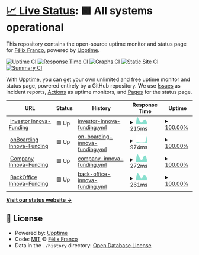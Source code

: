 # [📈 Live Status](https://devalfe.github.io/uptimeinnova): <!--live status--> **🟩 All systems operational**

This repository contains the open-source uptime monitor and status page for [Félix Franco](https://devalfe.github.io/uptimeinnova), powered by [Upptime](https://github.com/upptime/upptime).

[![Uptime CI](https://github.com/devalfe/uptimeinnova/workflows/Uptime%20CI/badge.svg)](https://github.com/devalfe/uptimeinnova/actions?query=workflow%3A%22Uptime+CI%22)
[![Response Time CI](https://github.com/devalfe/uptimeinnova/workflows/Response%20Time%20CI/badge.svg)](https://github.com/devalfe/uptimeinnova/actions?query=workflow%3A%22Response+Time+CI%22)
[![Graphs CI](https://github.com/devalfe/uptimeinnova/workflows/Graphs%20CI/badge.svg)](https://github.com/devalfe/uptimeinnova/actions?query=workflow%3A%22Graphs+CI%22)
[![Static Site CI](https://github.com/devalfe/uptimeinnova/workflows/Static%20Site%20CI/badge.svg)](https://github.com/devalfe/uptimeinnova/actions?query=workflow%3A%22Static+Site+CI%22)
[![Summary CI](https://github.com/devalfe/uptimeinnova/workflows/Summary%20CI/badge.svg)](https://github.com/devalfe/uptimeinnova/actions?query=workflow%3A%22Summary+CI%22)

With [Upptime](https://upptime.js.org), you can get your own unlimited and free uptime monitor and status page, powered entirely by a GitHub repository. We use [Issues](https://github.com/devalfe/uptimeinnova/issues) as incident reports, [Actions](https://github.com/devalfe/uptimeinnova/actions) as uptime monitors, and [Pages](https://devalfe.github.io/uptimeinnova) for the status page.

<!--start: status pages-->
<!-- This summary is generated by Upptime (https://github.com/upptime/upptime) -->
<!-- Do not edit this manually, your changes will be overwritten -->
<!-- prettier-ignore -->
| URL | Status | History | Response Time | Uptime |
| --- | ------ | ------- | ------------- | ------ |
| <img alt="" src="https://investor.innova-funding.com/favicon.ico" height="13"> [Investor Innova-Funding](https://investor.innova-funding.com/) | 🟩 Up | [investor-innova-funding.yml](https://github.com/devalfe/uptimeinnova/commits/HEAD/history/investor-innova-funding.yml) | <details><summary><img alt="Response time graph" src="./graphs/investor-innova-funding/response-time-week.png" height="20"> 215ms</summary><br><a href="https://devalfe.github.io/uptimeinnova/history/investor-innova-funding"><img alt="Response time 242" src="https://img.shields.io/endpoint?url=https%3A%2F%2Fraw.githubusercontent.com%2Fdevalfe%2Fuptimeinnova%2FHEAD%2Fapi%2Finvestor-innova-funding%2Fresponse-time.json"></a><br><a href="https://devalfe.github.io/uptimeinnova/history/investor-innova-funding"><img alt="24-hour response time 363" src="https://img.shields.io/endpoint?url=https%3A%2F%2Fraw.githubusercontent.com%2Fdevalfe%2Fuptimeinnova%2FHEAD%2Fapi%2Finvestor-innova-funding%2Fresponse-time-day.json"></a><br><a href="https://devalfe.github.io/uptimeinnova/history/investor-innova-funding"><img alt="7-day response time 215" src="https://img.shields.io/endpoint?url=https%3A%2F%2Fraw.githubusercontent.com%2Fdevalfe%2Fuptimeinnova%2FHEAD%2Fapi%2Finvestor-innova-funding%2Fresponse-time-week.json"></a><br><a href="https://devalfe.github.io/uptimeinnova/history/investor-innova-funding"><img alt="30-day response time 255" src="https://img.shields.io/endpoint?url=https%3A%2F%2Fraw.githubusercontent.com%2Fdevalfe%2Fuptimeinnova%2FHEAD%2Fapi%2Finvestor-innova-funding%2Fresponse-time-month.json"></a><br><a href="https://devalfe.github.io/uptimeinnova/history/investor-innova-funding"><img alt="1-year response time 242" src="https://img.shields.io/endpoint?url=https%3A%2F%2Fraw.githubusercontent.com%2Fdevalfe%2Fuptimeinnova%2FHEAD%2Fapi%2Finvestor-innova-funding%2Fresponse-time-year.json"></a></details> | <details><summary><a href="https://devalfe.github.io/uptimeinnova/history/investor-innova-funding">100.00%</a></summary><a href="https://devalfe.github.io/uptimeinnova/history/investor-innova-funding"><img alt="All-time uptime 99.83%" src="https://img.shields.io/endpoint?url=https%3A%2F%2Fraw.githubusercontent.com%2Fdevalfe%2Fuptimeinnova%2FHEAD%2Fapi%2Finvestor-innova-funding%2Fuptime.json"></a><br><a href="https://devalfe.github.io/uptimeinnova/history/investor-innova-funding"><img alt="24-hour uptime 100.00%" src="https://img.shields.io/endpoint?url=https%3A%2F%2Fraw.githubusercontent.com%2Fdevalfe%2Fuptimeinnova%2FHEAD%2Fapi%2Finvestor-innova-funding%2Fuptime-day.json"></a><br><a href="https://devalfe.github.io/uptimeinnova/history/investor-innova-funding"><img alt="7-day uptime 100.00%" src="https://img.shields.io/endpoint?url=https%3A%2F%2Fraw.githubusercontent.com%2Fdevalfe%2Fuptimeinnova%2FHEAD%2Fapi%2Finvestor-innova-funding%2Fuptime-week.json"></a><br><a href="https://devalfe.github.io/uptimeinnova/history/investor-innova-funding"><img alt="30-day uptime 100.00%" src="https://img.shields.io/endpoint?url=https%3A%2F%2Fraw.githubusercontent.com%2Fdevalfe%2Fuptimeinnova%2FHEAD%2Fapi%2Finvestor-innova-funding%2Fuptime-month.json"></a><br><a href="https://devalfe.github.io/uptimeinnova/history/investor-innova-funding"><img alt="1-year uptime 99.83%" src="https://img.shields.io/endpoint?url=https%3A%2F%2Fraw.githubusercontent.com%2Fdevalfe%2Fuptimeinnova%2FHEAD%2Fapi%2Finvestor-innova-funding%2Fuptime-year.json"></a></details>
| <img alt="" src="https://onboarding.innova-funding.com//favicon.ico" height="13"> [onBoarding Innova-Funding](https://onboarding.innova-funding.com/) | 🟩 Up | [on-boarding-innova-funding.yml](https://github.com/devalfe/uptimeinnova/commits/HEAD/history/on-boarding-innova-funding.yml) | <details><summary><img alt="Response time graph" src="./graphs/on-boarding-innova-funding/response-time-week.png" height="20"> 974ms</summary><br><a href="https://devalfe.github.io/uptimeinnova/history/on-boarding-innova-funding"><img alt="Response time 269" src="https://img.shields.io/endpoint?url=https%3A%2F%2Fraw.githubusercontent.com%2Fdevalfe%2Fuptimeinnova%2FHEAD%2Fapi%2Fon-boarding-innova-funding%2Fresponse-time.json"></a><br><a href="https://devalfe.github.io/uptimeinnova/history/on-boarding-innova-funding"><img alt="24-hour response time 348" src="https://img.shields.io/endpoint?url=https%3A%2F%2Fraw.githubusercontent.com%2Fdevalfe%2Fuptimeinnova%2FHEAD%2Fapi%2Fon-boarding-innova-funding%2Fresponse-time-day.json"></a><br><a href="https://devalfe.github.io/uptimeinnova/history/on-boarding-innova-funding"><img alt="7-day response time 974" src="https://img.shields.io/endpoint?url=https%3A%2F%2Fraw.githubusercontent.com%2Fdevalfe%2Fuptimeinnova%2FHEAD%2Fapi%2Fon-boarding-innova-funding%2Fresponse-time-week.json"></a><br><a href="https://devalfe.github.io/uptimeinnova/history/on-boarding-innova-funding"><img alt="30-day response time 434" src="https://img.shields.io/endpoint?url=https%3A%2F%2Fraw.githubusercontent.com%2Fdevalfe%2Fuptimeinnova%2FHEAD%2Fapi%2Fon-boarding-innova-funding%2Fresponse-time-month.json"></a><br><a href="https://devalfe.github.io/uptimeinnova/history/on-boarding-innova-funding"><img alt="1-year response time 269" src="https://img.shields.io/endpoint?url=https%3A%2F%2Fraw.githubusercontent.com%2Fdevalfe%2Fuptimeinnova%2FHEAD%2Fapi%2Fon-boarding-innova-funding%2Fresponse-time-year.json"></a></details> | <details><summary><a href="https://devalfe.github.io/uptimeinnova/history/on-boarding-innova-funding">100.00%</a></summary><a href="https://devalfe.github.io/uptimeinnova/history/on-boarding-innova-funding"><img alt="All-time uptime 99.83%" src="https://img.shields.io/endpoint?url=https%3A%2F%2Fraw.githubusercontent.com%2Fdevalfe%2Fuptimeinnova%2FHEAD%2Fapi%2Fon-boarding-innova-funding%2Fuptime.json"></a><br><a href="https://devalfe.github.io/uptimeinnova/history/on-boarding-innova-funding"><img alt="24-hour uptime 100.00%" src="https://img.shields.io/endpoint?url=https%3A%2F%2Fraw.githubusercontent.com%2Fdevalfe%2Fuptimeinnova%2FHEAD%2Fapi%2Fon-boarding-innova-funding%2Fuptime-day.json"></a><br><a href="https://devalfe.github.io/uptimeinnova/history/on-boarding-innova-funding"><img alt="7-day uptime 100.00%" src="https://img.shields.io/endpoint?url=https%3A%2F%2Fraw.githubusercontent.com%2Fdevalfe%2Fuptimeinnova%2FHEAD%2Fapi%2Fon-boarding-innova-funding%2Fuptime-week.json"></a><br><a href="https://devalfe.github.io/uptimeinnova/history/on-boarding-innova-funding"><img alt="30-day uptime 100.00%" src="https://img.shields.io/endpoint?url=https%3A%2F%2Fraw.githubusercontent.com%2Fdevalfe%2Fuptimeinnova%2FHEAD%2Fapi%2Fon-boarding-innova-funding%2Fuptime-month.json"></a><br><a href="https://devalfe.github.io/uptimeinnova/history/on-boarding-innova-funding"><img alt="1-year uptime 99.83%" src="https://img.shields.io/endpoint?url=https%3A%2F%2Fraw.githubusercontent.com%2Fdevalfe%2Fuptimeinnova%2FHEAD%2Fapi%2Fon-boarding-innova-funding%2Fuptime-year.json"></a></details>
| <img alt="" src="http://company.innova-funding.com/favicon.ico" height="13"> [Company Innova-Funding](http://company.innova-funding.com/) | 🟩 Up | [company-innova-funding.yml](https://github.com/devalfe/uptimeinnova/commits/HEAD/history/company-innova-funding.yml) | <details><summary><img alt="Response time graph" src="./graphs/company-innova-funding/response-time-week.png" height="20"> 272ms</summary><br><a href="https://devalfe.github.io/uptimeinnova/history/company-innova-funding"><img alt="Response time 292" src="https://img.shields.io/endpoint?url=https%3A%2F%2Fraw.githubusercontent.com%2Fdevalfe%2Fuptimeinnova%2FHEAD%2Fapi%2Fcompany-innova-funding%2Fresponse-time.json"></a><br><a href="https://devalfe.github.io/uptimeinnova/history/company-innova-funding"><img alt="24-hour response time 573" src="https://img.shields.io/endpoint?url=https%3A%2F%2Fraw.githubusercontent.com%2Fdevalfe%2Fuptimeinnova%2FHEAD%2Fapi%2Fcompany-innova-funding%2Fresponse-time-day.json"></a><br><a href="https://devalfe.github.io/uptimeinnova/history/company-innova-funding"><img alt="7-day response time 272" src="https://img.shields.io/endpoint?url=https%3A%2F%2Fraw.githubusercontent.com%2Fdevalfe%2Fuptimeinnova%2FHEAD%2Fapi%2Fcompany-innova-funding%2Fresponse-time-week.json"></a><br><a href="https://devalfe.github.io/uptimeinnova/history/company-innova-funding"><img alt="30-day response time 305" src="https://img.shields.io/endpoint?url=https%3A%2F%2Fraw.githubusercontent.com%2Fdevalfe%2Fuptimeinnova%2FHEAD%2Fapi%2Fcompany-innova-funding%2Fresponse-time-month.json"></a><br><a href="https://devalfe.github.io/uptimeinnova/history/company-innova-funding"><img alt="1-year response time 292" src="https://img.shields.io/endpoint?url=https%3A%2F%2Fraw.githubusercontent.com%2Fdevalfe%2Fuptimeinnova%2FHEAD%2Fapi%2Fcompany-innova-funding%2Fresponse-time-year.json"></a></details> | <details><summary><a href="https://devalfe.github.io/uptimeinnova/history/company-innova-funding">100.00%</a></summary><a href="https://devalfe.github.io/uptimeinnova/history/company-innova-funding"><img alt="All-time uptime 99.83%" src="https://img.shields.io/endpoint?url=https%3A%2F%2Fraw.githubusercontent.com%2Fdevalfe%2Fuptimeinnova%2FHEAD%2Fapi%2Fcompany-innova-funding%2Fuptime.json"></a><br><a href="https://devalfe.github.io/uptimeinnova/history/company-innova-funding"><img alt="24-hour uptime 100.00%" src="https://img.shields.io/endpoint?url=https%3A%2F%2Fraw.githubusercontent.com%2Fdevalfe%2Fuptimeinnova%2FHEAD%2Fapi%2Fcompany-innova-funding%2Fuptime-day.json"></a><br><a href="https://devalfe.github.io/uptimeinnova/history/company-innova-funding"><img alt="7-day uptime 100.00%" src="https://img.shields.io/endpoint?url=https%3A%2F%2Fraw.githubusercontent.com%2Fdevalfe%2Fuptimeinnova%2FHEAD%2Fapi%2Fcompany-innova-funding%2Fuptime-week.json"></a><br><a href="https://devalfe.github.io/uptimeinnova/history/company-innova-funding"><img alt="30-day uptime 100.00%" src="https://img.shields.io/endpoint?url=https%3A%2F%2Fraw.githubusercontent.com%2Fdevalfe%2Fuptimeinnova%2FHEAD%2Fapi%2Fcompany-innova-funding%2Fuptime-month.json"></a><br><a href="https://devalfe.github.io/uptimeinnova/history/company-innova-funding"><img alt="1-year uptime 99.83%" src="https://img.shields.io/endpoint?url=https%3A%2F%2Fraw.githubusercontent.com%2Fdevalfe%2Fuptimeinnova%2FHEAD%2Fapi%2Fcompany-innova-funding%2Fuptime-year.json"></a></details>
| <img alt="" src="http://backoffice.innova-funding.com/favicon.ico" height="13"> [BackOffice Innova-Funding](http://backoffice.innova-funding.com/) | 🟩 Up | [back-office-innova-funding.yml](https://github.com/devalfe/uptimeinnova/commits/HEAD/history/back-office-innova-funding.yml) | <details><summary><img alt="Response time graph" src="./graphs/back-office-innova-funding/response-time-week.png" height="20"> 261ms</summary><br><a href="https://devalfe.github.io/uptimeinnova/history/back-office-innova-funding"><img alt="Response time 287" src="https://img.shields.io/endpoint?url=https%3A%2F%2Fraw.githubusercontent.com%2Fdevalfe%2Fuptimeinnova%2FHEAD%2Fapi%2Fback-office-innova-funding%2Fresponse-time.json"></a><br><a href="https://devalfe.github.io/uptimeinnova/history/back-office-innova-funding"><img alt="24-hour response time 429" src="https://img.shields.io/endpoint?url=https%3A%2F%2Fraw.githubusercontent.com%2Fdevalfe%2Fuptimeinnova%2FHEAD%2Fapi%2Fback-office-innova-funding%2Fresponse-time-day.json"></a><br><a href="https://devalfe.github.io/uptimeinnova/history/back-office-innova-funding"><img alt="7-day response time 261" src="https://img.shields.io/endpoint?url=https%3A%2F%2Fraw.githubusercontent.com%2Fdevalfe%2Fuptimeinnova%2FHEAD%2Fapi%2Fback-office-innova-funding%2Fresponse-time-week.json"></a><br><a href="https://devalfe.github.io/uptimeinnova/history/back-office-innova-funding"><img alt="30-day response time 315" src="https://img.shields.io/endpoint?url=https%3A%2F%2Fraw.githubusercontent.com%2Fdevalfe%2Fuptimeinnova%2FHEAD%2Fapi%2Fback-office-innova-funding%2Fresponse-time-month.json"></a><br><a href="https://devalfe.github.io/uptimeinnova/history/back-office-innova-funding"><img alt="1-year response time 287" src="https://img.shields.io/endpoint?url=https%3A%2F%2Fraw.githubusercontent.com%2Fdevalfe%2Fuptimeinnova%2FHEAD%2Fapi%2Fback-office-innova-funding%2Fresponse-time-year.json"></a></details> | <details><summary><a href="https://devalfe.github.io/uptimeinnova/history/back-office-innova-funding">100.00%</a></summary><a href="https://devalfe.github.io/uptimeinnova/history/back-office-innova-funding"><img alt="All-time uptime 99.83%" src="https://img.shields.io/endpoint?url=https%3A%2F%2Fraw.githubusercontent.com%2Fdevalfe%2Fuptimeinnova%2FHEAD%2Fapi%2Fback-office-innova-funding%2Fuptime.json"></a><br><a href="https://devalfe.github.io/uptimeinnova/history/back-office-innova-funding"><img alt="24-hour uptime 100.00%" src="https://img.shields.io/endpoint?url=https%3A%2F%2Fraw.githubusercontent.com%2Fdevalfe%2Fuptimeinnova%2FHEAD%2Fapi%2Fback-office-innova-funding%2Fuptime-day.json"></a><br><a href="https://devalfe.github.io/uptimeinnova/history/back-office-innova-funding"><img alt="7-day uptime 100.00%" src="https://img.shields.io/endpoint?url=https%3A%2F%2Fraw.githubusercontent.com%2Fdevalfe%2Fuptimeinnova%2FHEAD%2Fapi%2Fback-office-innova-funding%2Fuptime-week.json"></a><br><a href="https://devalfe.github.io/uptimeinnova/history/back-office-innova-funding"><img alt="30-day uptime 100.00%" src="https://img.shields.io/endpoint?url=https%3A%2F%2Fraw.githubusercontent.com%2Fdevalfe%2Fuptimeinnova%2FHEAD%2Fapi%2Fback-office-innova-funding%2Fuptime-month.json"></a><br><a href="https://devalfe.github.io/uptimeinnova/history/back-office-innova-funding"><img alt="1-year uptime 99.83%" src="https://img.shields.io/endpoint?url=https%3A%2F%2Fraw.githubusercontent.com%2Fdevalfe%2Fuptimeinnova%2FHEAD%2Fapi%2Fback-office-innova-funding%2Fuptime-year.json"></a></details>

<!--end: status pages-->

[**Visit our status website →**](https://devalfe.github.io/uptimeinnova)

## 📄 License

- Powered by: [Upptime](https://github.com/upptime/upptime)
- Code: [MIT](./LICENSE) © [Félix Franco](https://devalfe.github.io/uptimeinnova)
- Data in the `./history` directory: [Open Database License](https://opendatacommons.org/licenses/odbl/1-0/)
